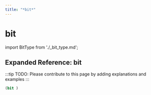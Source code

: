 ```yaml
---
title: "*bit*"
---
```


# bit

import BitType from './_bit_type.md';

<BitType />

## Expanded Reference: bit

:::tip
TODO: Please contribute to this page by adding explanations and examples
:::

```lisp
(bit )
```
